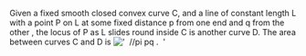 Given a fixed smooth closed convex curve C, and a line of constant
length L with a point P on L at some fixed distance p from one end and q
from the other , the locus of P as L slides round inside C is another
curve D. The area between curves C and D is
!['  //pi pq .  '](../dictionary/equation_images/1464.1..png)
